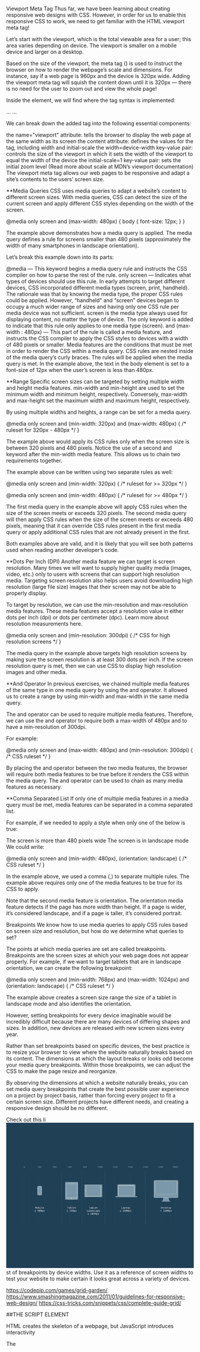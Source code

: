 Viewport Meta Tag
Thus far, we have been learning about creating responsive web designs with CSS. However, in order for us to enable this responsive CSS to work, we need to get familiar with the HTML viewport meta tag!

Let’s start with the viewport, which is the total viewable area for a user; this area varies depending on device. The viewport is smaller on a mobile device and larger on a desktop.

Based on the size of the viewport, the meta tag (<meta>) is used to instruct the browser on how to render the webpage’s scale and dimensions. For instance, say if a web page is 960px and the device is 320px wide. Adding the viewport meta tag will squish the content down until it is 320px — there is no need for the user to zoom out and view the whole page!

Inside the <head> element, we will find where the <meta> tag syntax is implemented:

<!DOCTYPE html> 
<html lang="en"> 
  <head> 
    ...
    <meta name="viewport" content="width=device-width, initial-scale=1">
    ...
  </head> 

We can break down the added <meta> tag into the following essential components:

the name="viewport" attribute: tells the browser to display the web page at the same width as its screen
the content attribute: defines the values for the <meta> tag, including width and initial-scale
the width=device-width key-value pair: controls the size of the viewport in which it sets the width of the viewport to equal the width of the device
the initial-scale=1 key-value pair: sets the initial zoom level (Read more about scale at MDN’s viewport documentation)
The viewport meta tag allows our web pages to be responsive and adapt a site’s contents to the users’ screen size. 

**Media Queries
CSS uses media queries to adapt a website’s content to different screen sizes. With media queries, CSS can detect the size of the current screen and apply different CSS styles depending on the width of the screen.

@media only screen and (max-width: 480px) {
  body {
    font-size: 12px;
  }
}

The example above demonstrates how a media query is applied. The media query defines a rule for screens smaller than 480 pixels (approximately the width of many smartphones in landscape orientation).

Let’s break this example down into its parts:

@media — This keyword begins a media query rule and instructs the CSS compiler on how to parse the rest of the rule.
only screen — Indicates what types of devices should use this rule. In early attempts to target different devices, CSS incorporated different media types (screen, print, handheld). The rationale was that by knowing the media type, the proper CSS rules could be applied. However, “handheld” and “screen” devices began to occupy a much wider range of sizes and having only one CSS rule per media device was not sufficient. screen is the media type always used for displaying content, no matter the type of device. The only keyword is added to indicate that this rule only applies to one media type (screen).
and (max-width : 480px) — This part of the rule is called a media feature, and instructs the CSS compiler to apply the CSS styles to devices with a width of 480 pixels or smaller. Media features are the conditions that must be met in order to render the CSS within a media query.
CSS rules are nested inside of the media query’s curly braces. The rules will be applied when the media query is met. In the example above, the text in the body element is set to a font-size of 12px when the user’s screen is less than 480px.

**Range
Specific screen sizes can be targeted by setting multiple width and height media features. min-width and min-height are used to set the minimum width and minimum height, respectively. Conversely, max-width and max-height set the maximum width and maximum height, respectively.

By using multiple widths and heights, a range can be set for a media query.

@media only screen and (min-width: 320px) and (max-width: 480px) {
    /* ruleset for 320px - 480px */
}

The example above would apply its CSS rules only when the screen size is between 320 pixels and 480 pixels. Notice the use of a second and keyword after the min-width media feature. This allows us to chain two requirements together.

The example above can be written using two separate rules as well:

@media only screen and (min-width: 320px) { 
    /* ruleset for >= 320px */
}


@media only screen and (min-width: 480px) { 
    /* ruleset for >= 480px */
}

The first media query in the example above will apply CSS rules when the size of the screen meets or exceeds 320 pixels. The second media query will then apply CSS rules when the size of the screen meets or exceeds 480 pixels, meaning that it can override CSS rules present in the first media query or apply additional CSS rules that are not already present in the first.

Both examples above are valid, and it is likely that you will see both patterns used when reading another developer’s code.

**Dots Per Inch (DPI)
Another media feature we can target is screen resolution. Many times we will want to supply higher quality media (images, video, etc.) only to users with screens that can support high resolution media. Targeting screen resolution also helps users avoid downloading high resolution (large file size) images that their screen may not be able to properly display.

To target by resolution, we can use the min-resolution and max-resolution media features. These media features accept a resolution value in either dots per inch (dpi) or dots per centimeter (dpc). Learn more about resolution measurements here.

@media only screen and (min-resolution: 300dpi) {
    /* CSS for high resolution screens */
}

The media query in the example above targets high resolution screens by making sure the screen resolution is at least 300 dots per inch. If the screen resolution query is met, then we can use CSS to display high resolution images and other media.

**And Operator
In previous exercises, we chained multiple media features of the same type in one media query by using the and operator. It allowed us to create a range by using min-width and max-width in the same media query.

The and operator can be used to require multiple media features. Therefore, we can use the and operator to require both a max-width of 480px and to have a min-resolution of 300dpi.

For example:

@media only screen and (max-width: 480px) and (min-resolution: 300dpi) {
    /* CSS ruleset */
}

By placing the and operator between the two media features, the browser will require both media features to be true before it renders the CSS within the media query. The and operator can be used to chain as many media features as necessary.

**Comma Separated List
If only one of multiple media features in a media query must be met, media features can be separated in a comma separated list.

For example, if we needed to apply a style when only one of the below is true:

The screen is more than 480 pixels wide
The screen is in landscape mode
We could write:

@media only screen and (min-width: 480px), (orientation: landscape) {
    /* CSS ruleset */
}

In the example above, we used a comma (,) to separate multiple rules. The example above requires only one of the media features to be true for its CSS to apply.

Note that the second media feature is orientation. The orientation media feature detects if the page has more width than height. If a page is wider, it’s considered landscape, and if a page is taller, it’s considered portrait.

Breakpoints
We know how to use media queries to apply CSS rules based on screen size and resolution, but how do we determine what queries to set?

The points at which media queries are set are called breakpoints. Breakpoints are the screen sizes at which your web page does not appear properly. For example, if we want to target tablets that are in landscape orientation, we can create the following breakpoint:

@media only screen and (min-width: 768px) and (max-width: 1024px) and (orientation: landscape) {
    /* CSS ruleset */
}

The example above creates a screen size range the size of a tablet in landscape mode and also identifies the orientation.

However, setting breakpoints for every device imaginable would be incredibly difficult because there are many devices of differing shapes and sizes. In addition, new devices are released with new screen sizes every year.

Rather than set breakpoints based on specific devices, the best practice is to resize your browser to view where the website naturally breaks based on its content. The dimensions at which the layout breaks or looks odd become your media query breakpoints. Within those breakpoints, we can adjust the CSS to make the page resize and reorganize.

By observing the dimensions at which a website naturally breaks, you can set media query breakpoints that create the best possible user experience on a project by project basis, rather than forcing every project to fit a certain screen size. Different projects have different needs, and creating a responsive design should be no different.

Check out this li![alt text](screen-sizes.png)st of breakpoints by device widths. Use it as a reference of screen widths to test your website to make certain it looks great across a variety of devices.

https://codepip.com/games/grid-garden/
https://www.smashingmagazine.com/2011/01/guidelines-for-responsive-web-design/
https://css-tricks.com/snippets/css/complete-guide-grid/


##THE SCRIPT ELEMENT

HTML creates the skeleton of a webpage, but JavaScript introduces interactivity

The <script> element has an opening and closing tag. You can embed JavaScript code inbetween the opening and closing <script> tags.

You link to external JavaScript files with the src attribute in the opening <script> tag.

By default, scripts are loaded and executed as soon as the HTML parser encounters them in the HTML file, the HTML parser waits to load the entire script before from proceeding to parse the rest of the page elements.

The defer attribute ensures that the entire HTML file has been parsed before the script is executed.

The async attribute will allow the HTML parser to continue parsing as the script is being downloaded, but will execute immediately after it has been downloaded.

The old convention was to put scripts right before the </body> tag to prevent the script from blocking the rest of the HTML content. Now, the convention is to put the script tag in the <head> element and to use the defer and async attributes.

## What is the DOM?
The Document Object Model, abbreviated DOM, is a powerful tree-like structure that allows programmers to conceptualize hierarchy and access the elements on a web page.

The DOM is one of the better-named acronyms in the field of Web Development. In fact, a useful way to understand what DOM does is by breaking down the acronym but out of order:

The DOM is a logical tree-like Model that organizes a web page’s HTML Document as an Object.
The DOM is implemented by browsers to allow JavaScript to access, modify, and update the structure of an HTML web page in an organized way.

For this reason, we like to think of the DOM as the link between an HTML web page and scripting languages.

The DOM as a Tree Structure
Tree-like modeling is used in many fields, including evolutionary science and data analytics. Perhaps you’re already familiar with the concept of family trees: these charts represent the familial relationships amongst the descendants of a given family name.

The DOM tree follows similar logic to that of a family tree. A family tree is made up of family members and their relationships to the family name. In computer science, we would call each family member a node.

We define a node as an intersecting point in a tree that contains data.

In the DOM tree, the top-most node is called the root node, and it represents the HTML document. The descendants of the root node are the HTML tags in the document, starting with the <html> tag followed by the <head> and <body> tags and so on.

Parent Child Relationships in the DOM
Following the metaphor of a family tree, let’s define some key terminology in the DOM hierarchy:

A parent node is any node that is a direct ancestor of another node.

A child node is a direct descendant of another node, called the parent node.

Knowing these terms will allow you to understand and discuss the DOM as a tree-like structure. In fact, you will also see this terminology used when referring to the nesting structure of HTML code. Programmers refer to elements nested inside other elements as the children elements and parent elements respectively.

The DOM is a structural model of a web page that allows for scripting languages to access that page.
The system of organization in the DOM mimics the nesting structure of an HTML document.
Elements nested within another are referred to as the children of that element. The element they are nested within is called the parent element of those elements.
The DOM also allows access to the attributes of an HTML element such as style, id, etc.

##Select and Modify Elements
In the previous exercise, we accessed the <body> element with the document keyword!

What if we wanted to select a specific element besides the entire <body> element? The DOM interface allows us to access a specific element with CSS selectors.

CSS selectors define the elements to which a set of CSS rules apply, but we can also use these same selectors to access DOM elements with JavaScript! Selectors can include a tag name, a class, or an ID.

The .querySelector() method allows us to specify a CSS selector as a string and returns the first element that matches that selector. The following code would return the first paragraph in the document.

document.querySelector('p');

Along with .querySelector(), JavaScript has more targeted methods that select elements based on their class, id, or tag name.

For example, if you want to access an element directly by its id, you can use the aptly named .getElementById() method:

document.getElementById('bio').innerHTML = 'The description';

In this example, we’ve selected the element with an ID of 'bio' and set its .innerHTML to the text 'The description'. Notice that the ID is passed as a string, wrapped in quotation marks (' ').

There are also the .getElementsByClassName() and .getElementsByTagName() methods which return an array of elements, instead of just one element. You can use bracket notation to access individual elements of an array:

// Set first element of .student class as 'Not yet registered'
document.getElementsByClassName('student')[0].innerHTML = 'Not yet registered';

// Set second <li> tag as 'Cedric Diggory'
document.getElementsByTagName('li')[1].innerHTML = 'Cedric Diggory`;

In the above example code, the first element with the 'student' class and the second <li> element have had their inner HTML changed.

document.querySelector('h1').innerHTML = "Most popular Harry Potter characters";

document.getElementById('fourth').innerHTML = "Professor Snape";

document.getElementsByClassName('slytherin')[0].innerHTML = "Salazar Slytherin";

document.getElementsByTagName('li')[0].innerHTML = "Dobby";

document.querySelector('body').style.backgroundColor  = '#201F2E';
document.querySelector('.heading ').style.fontFamily = 'Roboto';

##Traversing the DOM
Let’s recap the parent and children relationship in the DOM hierarchy. A parent node is any node that is a direct ancestor of another node. A child node is a direct descendant of another node, called the parent node.

These relationships follow the nested structure of the HTML code. Elements nested within one HTML element are children of that parent element.

Each element has a .parentNode and .children property. The .parentNode property returns the parent of the specified element in the DOM hierarchy. Note that the document element is the root node so its .parentNode property will return null. The .children property returns an array of the specified element’s children. If the element does not have any children, it will return null.

<ul id='groceries'>
  <li id='must-have'>Toilet Paper</li>
  <li>Apples</li>
  <li>Chocolate</li>
  <li>Dumplings</li>
</ul>

In the HTML code above, we have an <ul> element with the ID of groceries with four <li> elements inside.

let parentElement = document.getElementById('must-have').parentNode; // returns <ul> element
let childElements = document.getElementById('groceries').children; // returns an array of <li> elements

Here, the parentElement variable stores the .parentNode of the <li> element with the ID of must-have, which will be the <ul> element with the ID of groceries. The childElements variable is set to the children of the <ul> element with the ID of groceries, which will be an array of four <li> elements.

let first = document.body.children[0];
first.innerHTML = "BROWN BEARS ARE AWESOME!";
first.parentElement.style.backgroundColor = "beige";

##Create and Insert Elements
Just as the DOM allows scripts to modify existing elements, it also allows for the creation of new ones.

The .createElement() method creates a new element based on the specified tag name passed into it as an argument. However, it does not append it to the document. It creates an empty element with no inner HTML.

let paragraph = document.createElement('p');

In the example code above, the .createElement() method takes 'p' as its argument which creates an empty <p> element and stores it as the paragraph variable.

We can assign values to the properties of the newly created element like how we’ve done previously with existing elements.

paragraph.id = 'info'; 
paragraph.innerHTML = 'The text inside the paragraph';

Above, we use the .id property to assign 'info' as ID and the .innerHTML property to set 'The text inside the paragraph' as the content of the <p> element.

In order to create an element and add it to the web page, you must assign it to be the child of an element that already exists on the DOM, referred to as the parent element. We call this process appending. The .appendChild() method will add a child element as the parent element’s last child node. The following code appends the <p> element stored in the paragraph variable to the document body.

document.body.appendChild(paragraph);

The .appendChild() method does not replace the content inside of the parent, in this case, body. Rather, it appends the new element as the last child of that parent.

let newAttraction = document.createElement("li");
newAttraction.id = "vespa";
newAttraction.innerHTML = "Rent a Vespa";
document.getElementById("italy-attractions").append(newAttraction);

##Remove an Element
In addition to modifying or creating an element from scratch, the DOM also allows for the removal of an element. The .removeChild() method removes a specified child from a parent.

let paragraph = document.querySelector('p');
document.body.removeChild(paragraph);

In the above example code, the .querySelector() method returns the first paragraph in the document. Then, the paragraph element is passed as an argument of the .removeChild() method chained to the parent of the paragraph—document.body. This removes the first paragraph from the document body.

If you want to hide an element rather than completely deleting it, the .hidden property allows you to hide it by setting the property as true or false:

document.getElementById('sign').hidden = true;

The code above did not remove the element with ID of 'sign' from the DOM but rather, hid it.

let elementToRemove = document.getElementById("vespa");
document.getElementById("italy-attractions").removeChild(elementToRemove);

##Add Click Interactivity
You can add interactivity to DOM elements by assigning a function to run based on an event. Events can include anything from a click to a user mousing over an element. We will learn more about events in the upcoming DOM Events with JavaScript lesson. For now, let’s take a look at how to modify an element when a click event happens.

The .onclick property allows you to assign a function to run on when a click event happens on an element:

let element = document.querySelector('button');

element.onclick = function() { 
  element.style.backgroundColor = 'blue' 
};

You can also assign the .onclick property to a function by name:

let element = document.querySelector('button');

function turnBlue() {
   element.style.backgroundColor = 'blue';
}

element.onclick = turnBlue;

In the above example code, when the <button> element detects a click event, the backgroundColor will change to 'blue'.

let element = document.querySelector('button');

function turnButtonRed(){
  // Add code to turn button red
  element.style.backgroundColor = "red";
  element.style.color = "white";
  element.innerHTML = "Red Button";
}

element.onclick = turnButtonRed;

##Review
In this lesson, you manipulated a webpage structure by leveraging the Document Object Model (DOM) interface in JavaScript.

Let’s review what we learned:

The document keyword grants access to the root of the DOM in JavaScript.
The DOM Interface allows you to select a specific element with CSS selectors by using the .querySelector() method.
You can access an element directly by its ID with the .getElementById() method which returns a single element.
You can access an array of elements with the .getElementsByClassName() and .getElementsByTagName() methods, then call a single element by referencing its placement in the array.
The .innerHTML and .style properties allow you to modify an element by changing its contents or style respectively.
You can create, append, and remove elements by using the .createElement(),.appendChild() and .removeChild() methods respectively.
The .onclick property can add interactivity to a DOM element based on a click event.
The .children property returns a list of an element’s children and the .parentNode property returns the element’s closest connected node in the direction towards the root.

##Event Handler Registration
You’re doing great! Now it’s time to dive into using event handler functions to create interactivity.

Using the .addEventListener() method, we can have a DOM element listen for a specific event and execute a block of code when the event is detected. The DOM element that listens for an event is called the event target and the block of code that runs when the event happens is called the event handler.

Let’s take a look at the code below:

let eventTarget = document.getElementById('targetElement');

eventTarget.addEventListener('click', function() {
  // this block of code will run when click event happens on eventTarget element
});

Let’s break this down!

We selected our event target from the DOM using document.getElementById('targetElement').
We used the .addEventListener() method on the eventTarget DOM element.
The .addEventListener() method takes two arguments: an event name in string format and an event handler function. We will learn about different values we can use as event names in a later lesson.
In this example, we used the 'click' event, which fires when the user clicks on eventTarget.
The code block in the event handler function will execute when the 'click' event is detected.
Instead of using an anonymous function as the event handler, it’s best practice to create a named event handler function. Your code will remain organized and reusable this way, even if your code gets complex. Check out the syntax:

function eventHandlerFunction() {
  // this block of code will run when click event happens
}

eventTarget.addEventListener('click', eventHandlerFunction);

The named function eventHandlerFunction is passed as the second argument of the .addEventListener() method instead of defining an anonymous function within the method!

let readMore = document.getElementById('read-more');
let moreInfo = document.getElementById('more-info');

// Write your code here:
const showInfo = () => {
  if (moreInfo.style.display === "block") {
    moreInfo.style.display = "none";
  } else {
    moreInfo.style.display = "block";
  }
}

readMore .addEventListener('click', showInfo);

